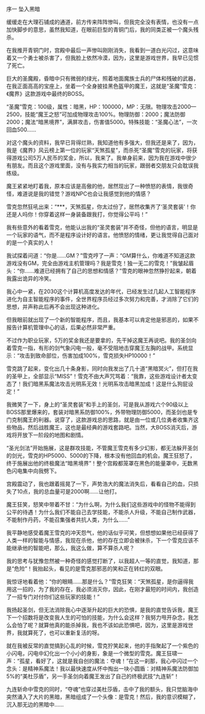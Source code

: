 序一 坠入黑暗


缓缓走在大理石铺成的通道，前方传来阵阵惨叫，但我完全没有表情，也没有一点加快脚步的意思，虽然我知道，在眼前巨型的青铜门后，我的同类正被一个魔头残杀。

在我推开青铜门时，宫殿中最后一声惨叫刚刚消失，我看到一道白光闪过，这意味着又一个勇士被杀害了，但我脸上依然冷漠，因为，这里是游戏世界，我早已见惯了死亡。

巨大的圣魔殿，昏暗中只有微弱的绿光，照着地面魔族士兵的尸体和残破的武器，在我正面高高的宝座上，坐着一个全身披挂黑色盔甲的魔王，这就是“圣魔”雪克：《魔界》这款游戏中最终的BOSS。

“圣魔”雪克：100级，属性：暗黑，HP：100000，MP：无限。物理攻击2000—2500，技能“魔王之怒”可加成物理攻击100%。物理防御：2000；魔法防御2000；魔法“暗黑境界”，满屏攻击，伤害值5000。特殊技能：“圣魔心法”，一次回血500……

对这个魔头的资料，我早已背得烂熟，我知道他有多强大，但我还是来了，因为，我是《魔界》风云榜上第一位的玩家“天煞孤星”，而杀死“圣魔”雪克的玩家，将获得游戏公司5万人民币的奖金，所以，我来了。我单身前来，因为我在游戏中很少有朋友。而且这个游戏里面，没有与我实力相当的玩家，跟弱者交朋友只会耽误我练级。

魔王紧紧地盯着我，原本应该是高傲的他，居然现出了一种愤怒的表情，我很奇怪，难道说是我的错觉？游戏NPC也会让我感觉到他的情感？

雪克忽然狂吼出来：“***，天煞孤星，你太过份了，居然收集齐了‘圣灵套装’！你还是人吗你！你穿着这样一身装备跟我打，你觉得公平吗！”

我有些意外的看着雪克，他能认出我的“圣灵套装”并不奇怪，但他的语言，明显是一个玩家的语气，而不是程序设计好的语言。他愤怒的情绪，更让我觉得自己面对的是一个真实的人！

我试探着问道：“你是……GM？”雪克哼了一声：“GM算什么，你难道不知道这款游戏没有GM，完全由游戏主机管理吗？我是雪克！独一无二的雪克！”我皱起眉头：“你……难道已经拥有了自己的思想和情感？”雪克的眼神忽然狰狞起来，朝着我露出诡异的冷笑。

我心中一紧，在2030这个计算机高度发达的年代，已经发生过几起人工智能程序进化为自主智能程序的事件，全世界程序员经过多次努力和完善，才消除了它们的思想，并声称此后再不会出现这种进化。

但我眼前就出现了一个新的智能程序，而且，我基本可以肯定他是邪恶的，如果不报告计算机管理中心的话，后果必然非常严重。

不过作为职业玩家，5万的奖金我还是要拿的，先干掉这魔王再说吧。我的圣剑向着雪克一指，有形的剑气象闪电一般，毫不受阻地击穿魔王左胸的战甲。系统显示：“攻击到致命部位，伤害加成100%，雪克损失HP10000！”

雪克跳了起来，变化出几十条身影，同时向我发出了几十道“黑暗冥火”，但打在我的圣甲上，全部显示“MISS”！雪克不由大声咒骂着：“我靠，这些游戏设计者太变态了！我们暗黑系魔法攻击光明系无效！光明系攻击暗黑加成！这是什么狗屁设定！”

我微笑了一下，身上的“圣灵套装”和手上的圣剑，可是我从游戏六个90级以上BOSS那里爆来的，套装对暗黑系防御100%，外带物理防御5000，而圣剑也是专门克制魔王的利器。说穿了，这款游戏总的思路，就是由一位或几位勇者收集齐这些物品，然后战胜魔王，这也是最经典的游戏套路吧。当然，大BOSS消灭后，游戏将开放下一阶段的地图和剧情。

“圣光剑法”开始施展，这是群攻技能，不管魔王雪克有多少幻影，都无法躲开圣剑的剑光，雪克的HP5000、5000的下降，根本没有他回血的机会。魔王狂怒了，终于施展出他的终极魔法“暗黑境界”！整个宫殿都笼罩在黑色的能量罩中，无数黑色闪电集中向我劈下。

宫殿震动了，我也跟着摇晃了一下，声势浩大的魔法消失后，看看自己的血，只损失了10点，我的总血量可是2000啊……让他打。

魔王狂笑，怒笑中带着不甘：“为什么啊，为什么我们这些游戏中的怪物不能得到公平的待遇！为什么我们不能自己去学技能，不能杀人升级，不能自己制作武器，不能制作丹药，不能召集强者共抗人类，为什么……”

我平静地感受着魔王雪克的冲天怨气，他的话似乎可笑，但想想如果他已经获得了人类一样的智能与情感，我现在杀他，他的存在立即会被抹杀，下一个雪克应该不能继承他的智能吧，那么，我这么做，算不算杀人呢？

我的思考与犹豫忽然被一种奇怪的感觉打断了，以我超人一等的直觉，我知道，那是“危险”！我抬起头，看见的是雪克那邪恶的笑和正在转红的双眼。

我惊讶地看着他：“你的眼睛……那是什么？”雪克狂笑：“天煞孤星，是你逼得我用这一招的，为了我的存在，我必须消灭你，因此，在刚才最短的时间内，我创造了一招专门对付你们这些玩家的技能！”

我扬起圣剑，但无法消除我心中逐渐升起的巨大的恐惧，是我的直觉告诉我，魔王下一个招数将是改变我人生的可怕的技能，为什么会这样？我努力甩开杂念，我怎么会怕了呢？就算他真的能杀掉我，我也不该如此恐惧吧，因为，这里是游戏世界，我就算死了，也可以重新复活的呀。

就在我被反常的直觉搞到心乱的时候，雪克狞笑起来，他的手指聚起了一个紫色的小闪电，闪电中幻化出一个小小的身影，象是一个微型的雪克。魔王狂啸一声：“孤星，看好了，这就是我自创的魔法：夺魂！”在这一刹那，我心中闪过一个念头：是精神系魔法！我以最快速度从怀中掏出一块小圆盾：对精神系魔法防御加5%的“美杜莎盾”，另一手圣剑向着魔王发出了自己的终极武技“九连斩”！

九连斩命中雪克的同时，“夺魂”也穿过美杜莎盾，击中了我的额头，我只觉脑海中突然涌入了大片的黑暗，黑暗组成了一个头像：是雪克！然后，我的意识模糊了，沉入那无边的黑暗中……





